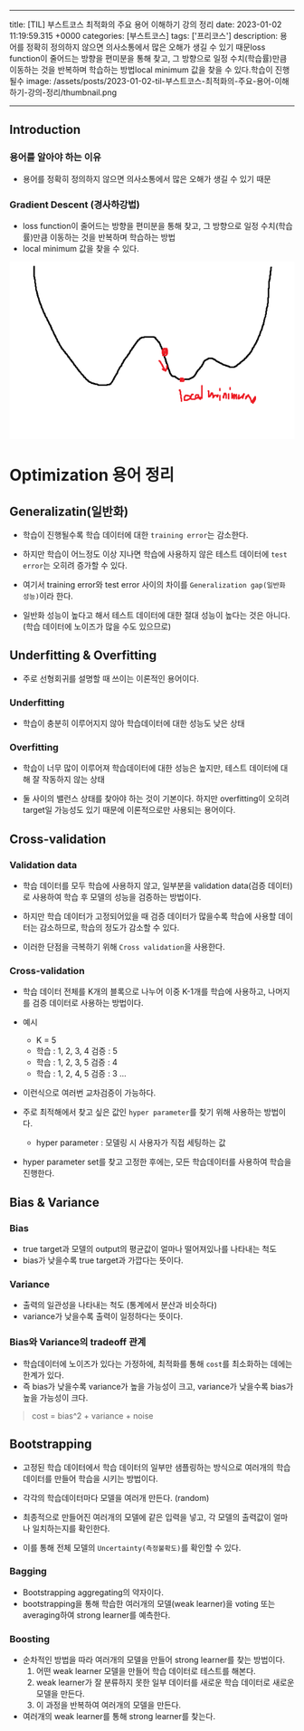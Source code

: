 

---
title: [TIL] 부스트코스 최적화의 주요 용어 이해하기 강의 정리
date: 2023-01-02 11:19:59.315 +0000
categories: [부스트코스]
tags: ['프리코스']
description: 용어를 정확히 정의하지 않으면 의사소통에서 많은 오해가 생길 수 있기 때문loss function이 줄어드는 방향을 편미분을 통해 찾고, 그 방향으로 일정 수치(학습률)만큼 이동하는 것을 반복하며 학습하는 방법local minimum 값을 찾을 수 있다.학습이 진행될수
image: /assets/posts/2023-01-02-til-부스트코스-최적화의-주요-용어-이해하기-강의-정리/thumbnail.png

---

## Introduction

### 용어를 알아야 하는 이유
- 용어를 정확히 정의하지 않으면 의사소통에서 많은 오해가 생길 수 있기 때문

### Gradient Descent (경사하강법)

- loss function이 줄어드는 방향을 편미분을 통해 찾고, 그 방향으로 일정 수치(학습률)만큼 이동하는 것을 반복하며 학습하는 방법
- local minimum 값을 찾을 수 있다.

![](/assets/posts/2023-01-02-til-부스트코스-최적화의-주요-용어-이해하기-강의-정리/img0.png)

# Optimization 용어 정리

## Generalizatin(일반화)

- 학습이 진행될수록 학습 데이터에 대한 `training error`는 감소한다.

- 하지만 학습이 어느정도 이상 지나면 학습에 사용하지 않은 테스트 데이터에 `test error`는 오히려 증가할 수 있다.

- 여기서 training error와 test error 사이의 차이를 `Generalization gap(일반화 성능)`이라 한다.

- 일반화 성능이 높다고 해서 테스트 데이터에 대한 절대 성능이 높다는 것은 아니다. (학습 데이터에 노이즈가 많을 수도 있으므로)

## Underfitting & Overfitting

- 주로 선형회귀를 설명할 때 쓰이는 이론적인 용어이다.

### Underfitting
- 학습이 충분히 이루어지지 않아 학습데이터에 대한 성능도 낮은 상태

### Overfitting
- 학습이 너무 많이 이루어져 학습데이터에 대한 성능은 높지만, 테스트 데이터에 대해 잘 작동하지 않는 상태

- 둘 사이의 밸런스 상태를 찾아야 하는 것이 기본이다. 하지만 overfitting이 오히려 target일 가능성도 있기 때문에 이론적으로만 사용되는 용어이다.

## Cross-validation

### Validation data

- 학습 데이터를 모두 학습에 사용하지 않고, 일부분을 validation data(검증 데이터)로 사용하여 학습 후 모델의 성능을 검증하는 방법이다.

- 하지만 학습 데이터가 고정되어있을 때 검증 데이터가 많을수록 학습에 사용할 데이터는 감소하므로, 학습의 정도가 감소할 수 있다.

- 이러한 단점을 극복하기 위해 `Cross validation`을 사용한다.

### Cross-validation

- 학습 데이터 전체를 K개의 블록으로 나누어 이중 K-1개를 학습에 사용하고, 나머지를 검증 데이터로 사용하는 방법이다.

- 예시

    - K = 5
    - 학습 : 1, 2, 3, 4  검증 : 5
    - 학습 : 1, 2, 3, 5  검증 : 4
    - 학습 : 1, 2, 4, 5  검증 : 3
    ...
    
- 이런식으로 여러번 교차검증이 가능하다.

- 주로 최적해에서 찾고 싶은 값인 `hyper parameter`를 찾기 위해 사용하는 방법이다.
    - hyper parameter : 모델링 시 사용자가 직접 세팅하는 값

- hyper parameter set를 찾고 고정한 후에는, 모든 학습데이터를 사용하여 학습을 진행한다.

## Bias & Variance

### Bias

- true target과 모델의 output의 평균값이 얼마나 떨어져있나를 나타내는 척도
- bias가 낮을수록 true target과 가깝다는 뜻이다.

### Variance

- 출력의 일관성을 나타내는 척도 (통계에서 분산과 비슷하다)
- variance가 낮을수록 출력이 일정하다는 뜻이다.

### Bias와 Variance의 tradeoff 관계

- 학습데이터에 노이즈가 있다는 가정하에, 최적화를 통해 `cost`를 최소화하는 데에는 한계가 있다.
- 즉 bias가 낮을수록 variance가 높을 가능성이 크고, variance가 낮을수록 bias가 높을 가능성이 크다.

> cost = bias^2 + variance + noise

## Bootstrapping

- 고정된 학습 데이터에서 학습 데이터의 일부만 샘플링하는 방식으로 여러개의 학습 데이터를 만들어 학습을 시키는 방법이다.

- 각각의 학습데이터마다 모델을 여러개 만든다. (random)

- 최종적으로 만들어진 여러개의 모델에 같은 입력을 넣고, 각 모델의 출력값이 얼마나 일치하는지를 확인한다.

- 이를 통해 전체 모델의 `Uncertainty(측정불확도)`를 확인할 수 있다.

### Bagging

- Bootstrapping aggregating의 약자이다.
- bootstrapping을 통해 학습한 여러개의 모델(weak learner)을 voting 또는 averaging하여 strong learner를 예측한다.

### Boosting

- 순차적인 방법을 따라 여러개의 모델을 만들어 strong learner를 찾는 방법이다.
	1. 어떤 weak learner 모델을 만들어 학습 데이터로 테스트를 해본다.
	2. weak learner가 잘 분류하지 못한 일부 데이터를 새로운 학습 데이터로 새로운 모델을 만든다.
	3. 이 과정을 반복하여 여러개의 모델을 만든다.
- 여러개의 weak learner를 통해 strong learner를 찾는다.



        